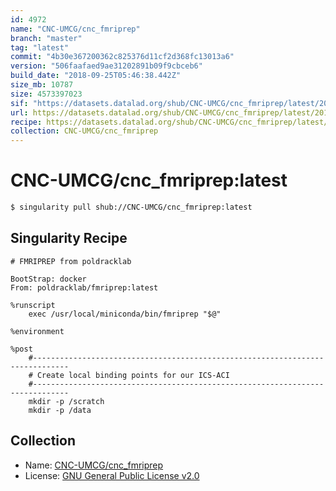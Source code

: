 ```yaml
---
id: 4972
name: "CNC-UMCG/cnc_fmriprep"
branch: "master"
tag: "latest"
commit: "4b30e367200362c825376d11cf2d368fc13013a6"
version: "506faafaed9ae31202891b09f9cbceb6"
build_date: "2018-09-25T05:46:38.442Z"
size_mb: 10787
size: 4573397023
sif: "https://datasets.datalad.org/shub/CNC-UMCG/cnc_fmriprep/latest/2018-09-25-4b30e367-506faafa/506faafaed9ae31202891b09f9cbceb6.simg"
url: https://datasets.datalad.org/shub/CNC-UMCG/cnc_fmriprep/latest/2018-09-25-4b30e367-506faafa/
recipe: https://datasets.datalad.org/shub/CNC-UMCG/cnc_fmriprep/latest/2018-09-25-4b30e367-506faafa/Singularity
collection: CNC-UMCG/cnc_fmriprep
---
```


# CNC-UMCG/cnc_fmriprep:latest

```bash
$ singularity pull shub://CNC-UMCG/cnc_fmriprep:latest
```

## Singularity Recipe

```singularity
# FMRIPREP from poldracklab

BootStrap: docker
From: poldracklab/fmriprep:latest

%runscript
    exec /usr/local/miniconda/bin/fmriprep "$@"

%environment

%post
    #------------------------------------------------------------------------------
    # Create local binding points for our ICS-ACI
    #------------------------------------------------------------------------------
    mkdir -p /scratch
    mkdir -p /data
```

## Collection

 - Name: [CNC-UMCG/cnc_fmriprep](https://github.com/CNC-UMCG/cnc_fmriprep)
 - License: [GNU General Public License v2.0](https://api.github.com/licenses/gpl-2.0)

